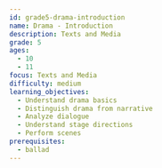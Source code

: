 ```yaml
---
id: grade5-drama-introduction
name: Drama - Introduction
description: Texts and Media
grade: 5
ages:
  - 10
  - 11
focus: Texts and Media
difficulty: medium
learning_objectives:
  - Understand drama basics
  - Distinguish drama from narrative
  - Analyze dialogue
  - Understand stage directions
  - Perform scenes
prerequisites:
  - ballad
---
```


